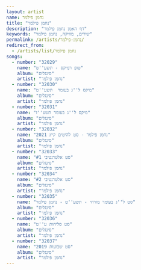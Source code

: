 ```yaml
---
layout: artist
name: נחמן פילמר
title: "נחמן פילמר"
description: "דף האמן נחמן פילמר"
keywords: "שירים, מוזיקה, נחמן פילמר"
permalink: /artists/נחמן-פילמר/
redirect_from:
  - /artists/list/נחמן פילמר
songs:
  - number: "32029"
    name: "טופ רמיקס - תשע''ט"
    album: "סינגלים"
    artist: "נחמן פילמר"
  - number: "32030"
    name: "מיקס ל''ג בעומר  תשע''ט"
    album: "סינגלים"
    artist: "נחמן פילמר"
  - number: "32031"
    name: "מיקס ל''ג בעומר תשע''ז"
    album: "סינגלים"
    artist: "נחמן פילמר"
  - number: "32032"
    name: "נחמן פילמר - סט להיטים קיץ 2021"
    album: "סינגלים"
    artist: "נחמן פילמר"
  - number: "32033"
    name: "סט אלטרנטיבי #1"
    album: "סינגלים"
    artist: "נחמן פילמר"
  - number: "32034"
    name: "סט אלטרנטיבי #2"
    album: "סינגלים"
    artist: "נחמן פילמר"
  - number: "32035"
    name: "סט ל''ג בעומר מזרחי - תשע''ט - נחמן פילמר"
    album: "סינגלים"
    artist: "נחמן פילמר"
  - number: "32036"
    name: "סט סליחות ע''ט"
    album: "סינגלים"
    artist: "נחמן פילמר"
  - number: "32037"
    name: "סט שבועות 2019"
    album: "סינגלים"
    artist: "נחמן פילמר"
---
```

